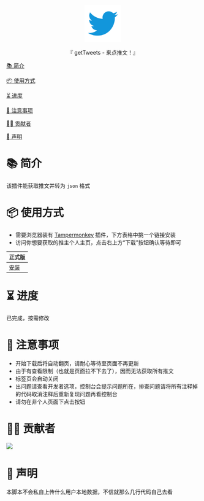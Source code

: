 <div align="center">
  <img id="getTweets" width="96" alt="getTweets" src="repository_icon/icon.svg">
  <p>『 getTweets -  来点推文！』</p>
</div>

[📚 简介](#-简介)

[📦 使用方式](#-使用方式)

[⏳ 进度](#-进度)

[📌 注意事项](#-注意事项)

[🧑‍💻 贡献者](#-贡献者)

[🔦 声明](#-声明)

# 📚 简介

该插件能获取推文并转为 `json` 格式

# 📦 使用方式

- 需要浏览器装有 [Tampermonkey](https://tampermonkey.net/) 插件，下方表格中挑一个链接安装
- 访问你想要获取的推主个人主页，点击右上方“下载”按钮确认等待即可

| 正式版                                                       |
| ------------------------------------------------------------ |
| [安装](https://greasyfork.org/zh-CN/scripts/448798) |

# ⏳ 进度

已完成，按需修改

# 📌 注意事项

- 开始下载后将自动翻页，请耐心等待至页面不再更新
- 由于有查看限制（也就是页面拉不下去了），因而无法获取所有推文
- 标签页会自动关闭
- 出问题请查看开发者选项，控制台会提示问题所在，排查问题请将所有注释掉的代码取消注释后重新复现问题再看控制台
- 请勿在非个人页面下点击按钮

# 🧑‍💻 贡献者

<a href="https://github.com/Cierra-Runis/getTweets/graphs/contributors">
  <img src="https://contrib.rocks/image?repo=Cierra-Runis/getTweets" />
</a>

# 🔦 声明

本脚本不会私自上传什么用户本地数据，不信就那么几行代码自己去看
